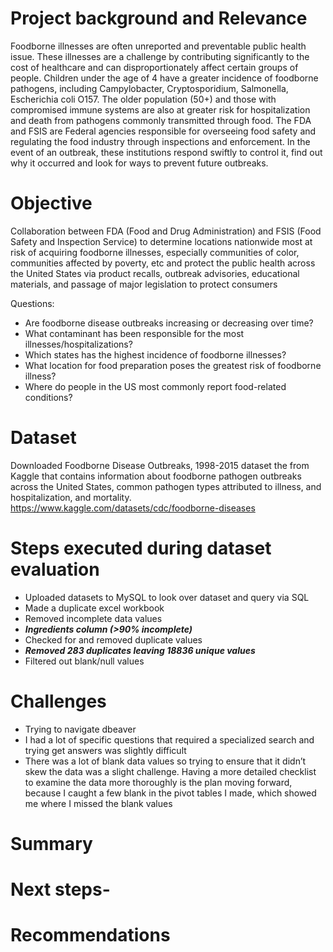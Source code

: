 # Project background and Relevance
Foodborne illnesses are often unreported and preventable public health issue. These illnesses are a challenge by contributing significantly to the cost of healthcare and can disproportionately affect certain groups of people. Children under the age of 4 have a greater incidence of foodborne pathogens, including Campylobacter, Cryptosporidium, Salmonella, Escherichia coli O157. The older population (50+) and those with compromised immune systems are also at greater risk for hospitalization and death from pathogens commonly transmitted through food. The FDA and FSIS are Federal agencies responsible for overseeing food safety and regulating the food industry through inspections and enforcement. In the event of an outbreak, these institutions respond swiftly to control it, find out why it occurred and look for ways to prevent future outbreaks.

# Objective
Collaboration between FDA (Food and Drug Administration) and FSIS (Food Safety and Inspection Service) to determine locations nationwide most at risk of acquiring foodborne illnesses, especially communities of color, communities affected by poverty, etc and protect the public health across the United States via product recalls, outbreak advisories, educational materials, and passage of major legislation to protect consumers 

Questions:

- Are foodborne disease outbreaks increasing or decreasing over time? 
- What contaminant has been responsible for the most illnesses/hospitalizations? 
- Which states has the highest incidence of foodborne illnesses?
- What location for food preparation poses the greatest risk of foodborne illness?
- Where do people in the US most commonly report food-related conditions?
			
# Dataset
Downloaded Foodborne Disease Outbreaks, 1998-2015 dataset the from Kaggle that contains information about foodborne pathogen outbreaks across the United States, common pathogen types attributed to illness, and hospitalization, and mortality. https://www.kaggle.com/datasets/cdc/foodborne-diseases

# Steps executed during dataset evaluation
- Uploaded datasets to MySQL to look over dataset and query via SQL 
- Made a duplicate excel workbook
- Removed incomplete data values
- ***Ingredients column (>90% incomplete)***
- Checked for and removed duplicate values
- ***Removed 283 duplicates leaving 18836 unique values***
- Filtered out blank/null values

# Challenges 
- Trying to navigate dbeaver 
- I had a lot of specific questions that required a specialized search and trying get answers was slightly difficult 
- There was a lot of blank data values so trying to ensure that it didn’t skew the data was a slight challenge. Having a more detailed checklist to examine the data more thoroughly is the plan moving forward, because I caught a few blank in the pivot tables I made, which showed me where I missed the blank values

# Summary


# Next steps-


# Recommendations
